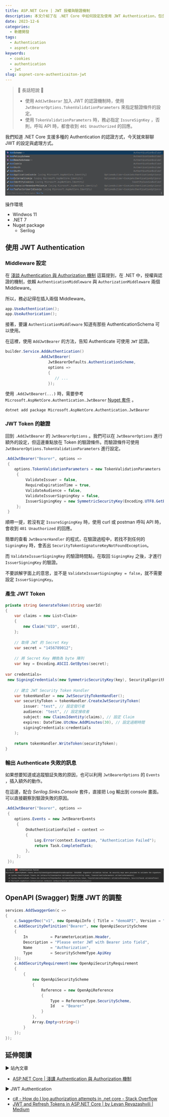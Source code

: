 ```yaml
---
title: ASP.NET Core | JWT 授權與驗證機制
description: 本文介紹了在 .NET Core 中如何設定及使用 JWT Authentication，包含 Middleware 的設定、JWT Token 的驗證條件設定、產生 JWT Token 的程式、輸出 Authentication 失敗訊息的方式等。
date: 2023-12-6
categories:
  - 軟體開發
tags:
  - Authentication
  - aspnet-core
keywords:
  - cookies
  - authentication
  - jwt
slug: aspnet-core-authenticaiton-jwt
---
```


> 🔖 長話短說 🔖
>
> - 使用 `AddJwtBearar` 加入 JWT 的認證機制時，使用 `JwtBearerOptions.TokenValidationParameters` 來指定驗證條件的設定。
> - 使用 `TokenValidationParameters` 時，務必指定 `IssureSignKey` ，否則，呼叫 API 時，都會收到 `401 Unauthorized` 的回應。

我們知道 .NET Core 支援多種的 Authentication 的認證方式，今天就來聊聊 JWT 的設定與處理方式。

![.NET 7 預設 AuthenticationBuilder 的相關方法](./images/support-authentication-method.png)

操作環境

- Windwos 11
- .NET 7
- Nuget package
  - Serilog

## 使用 JWT Authentication

### Middleware 設定

在 [淺談 Authentication 與 Authorization 機制](../../Ean%20的寫作庫/Software/Security/淺談%20Authentication%20與%20Authorization%20機制.md) 這篇提到，在 .NET 中，授權與認證的機制，依賴 `AuthenticationMiddleware` 與 `AuthorizationMiddleware` 兩個 Middleware。

所以，務必記得在插入兩個 Middleware。

```csharp
app.UseAuthentication();
app.UseAuthorication();
```

接著，要讓 `AuthenticationMiddleware` 知道有那些 AuthenticationSchema 可以使用。

在這裡，使用 `AddJwtBearer` 的方法，告知 Authenticate 可使用 `JWT` 認證。

```csharp
builder.Service.AddAuthentication()
               .AddJwtBearer(
                   JwtBearerDefaults.AuthenticationScheme,
                   options =>
                   {
	                  // ...
                   });
```

使用 `.AddJwtBearer(...)` 時，需要參考`Microsoft.AspNetCore.Authentication.JwtBearer` [Nuget 套件](https://www.nuget.org/packages/Microsoft.AspNetCore.Authentication.JwtBearer) 。

```shell
dotnet add package Microsoft.AspNetCore.Authentication.JwtBearer
```

### JWT Token 的驗證

回到 `.AddJwtBearer` 的 `JwtBearerOptions` 。我們可以在 `JwtBearerOptions` 進行額外的設定，但這邊重點放在 Token 的驗證條件。而驗證條件可使用 `JwtBearerOptions.TokenValidationParameters` 進行設定。

```csharp
.AddJwtBearer("Bearer", options =>
 {
	options.TokenValidationParameters = new TokenValidationParameters
     {
         ValidateIssuer = false,
         RequireExpirationTime = true,
         ValidateAudience = false,
         ValidateIssuerSigningKey = false,
         IssuerSigningKey = new SymmetricSecurityKey(Encoding.UTF8.GetBytes("1456789012"))
     };
 }
```

順帶一提，若沒有定 `IssureSigningKey` 時，使用 curl 或 postman 呼叫 API 時，會收到 `401 Unauthorized` 的回應。

簡單的查看 `JwtBearerHandler` 的程式，在驗證過程中，若找不到任何的 `SigningKey` 時，會丟出 `SecurityTokenSignatureKeyNotFoundException`。

而 `ValidateIssuerSigningKey` 的驗證時間點，在取回 `SigningKey` 之後，才進行 `IssuerSigningKey` 的驗證。

不要誤解字面上的意思，並不是 `ValidateIssuerSigningKey = false`，就不需要設定 `IssuerSigningKey`。

### 產生 JWT Token

```csharp
private string GenerateToken(string userId)
{
    var claims = new List<Claim>
    {
        new Claim("UID", userId),
    };

    // 取得 JWT 的 Secret Key
    var secret = "1456789012";

    // 將 Secret Key 轉換為 byte 陣列
    var key = Encoding.ASCII.GetBytes(secret);

var credentials=
 new SigningCredentials(new SymmetricSecurityKey(key), SecurityAlgorithms.HmacSha256Signature);

    // 建立 JWT Security Token Handler
    var tokenHandler = new JwtSecurityTokenHandler();
    var securityToken = tokenHandler.CreateJwtSecurityToken(
        issuer: "test", // 設定發行者
        audience: "test", // 設定接收者
        subject: new ClaimsIdentity(claims), // 設定 Claim
        expires: DateTime.UtcNow.AddMinutes(30), // 設定過期時間
        signingCredentials:credentials
    );

    return tokenHandler.WriteToken(securityToken);
}
```

### 輸出 Authenticate 失敗的訊息

如果想要知道或追蹤驗証失敗的原因，也可以利用 `JwtBearerOptions` 的 `Events` ，插入額外的動作。

在這邊，配合 _Serilog.Sinks.Console_ 套件，直接把 Log 輸出到 console 畫面。可以直接觀察到驗證失敗的原因。

```csharp
.AddJwtBearer("Bearer", options =>
 {
    options.Events = new JwtBearerEvents
     {
         OnAuthenticationFailed = context =>
         {
             Log.Error(context.Exception, "Authentication Failed");
             return Task.CompletedTask;
         },
     };
 });
```

![驗証失敗訊息](./images/authentication-failed.png)

## OpenAPI (Swagger) 對應 JWT 的調整

```csharp
services.AddSwaggerGen(c =>
{
    c.SwaggerDoc("v1", new OpenApiInfo { Title = "demoAPI", Version = "v1" });
    c.AddSecurityDefinition("Bearer", new OpenApiSecurityScheme
    {
        In          = ParameterLocation.Header,
        Description = "Please enter JWT with Bearer into field",
        Name        = "Authorization",
        Type        = SecuritySchemeType.ApiKey
    });
    c.AddSecurityRequirement(new OpenApiSecurityRequirement
    {
        {
            new OpenApiSecurityScheme
            {
                Reference = new OpenApiReference
                {
                    Type = ReferenceType.SecurityScheme,
                    Id   = "Bearer"
                }
            },
            Array.Empty<string>()
        }
    });
});
```

## 延伸閱讀

▶ 站內文章

- [ASP.NET Core | 淺講 Authentication 與 Authorization 機制](../../Ean%20的寫作庫/Software/Security/淺談%20Authentication%20與%20Authorization%20機制.md)

▶ JWT Authentication

- [c# - How do I log authorization attempts in .net core - Stack Overflow](https://stackoverflow.com/questions/48889771/how-do-i-log-authorization-attempts-in-net-core)
- [JWT and Refresh Tokens in ASP.NET Core | by Levan Revazashvili | Medium](https://medium.com/@levanrevazashvili/jwt-and-refresh-tokens-in-asp-net-core-11a877575147)
